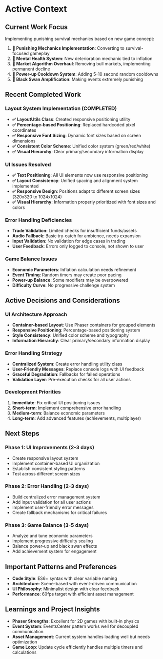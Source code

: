 # Active Context

## Current Work Focus
Implementing punishing survival mechanics based on new game concept:
1. **🔄 Punishing Mechanics Implementation**: Converting to survival-focused gameplay
2. **🔄 Mental Health System**: New deterioration mechanic tied to inflation
3. **🔄 Market Algorithm Overhaul**: Removing bull markets, implementing permanent decline
4. **🔄 Power-up Cooldown System**: Adding 5-10 second random cooldowns
5. **🔄 Black Swan Amplification**: Making events extremely punishing

## Recent Completed Work

### Layout System Implementation (COMPLETED)
- **✅ LayoutUtils Class**: Created responsive positioning utility
- **✅ Percentage-based Positioning**: Replaced hardcoded pixel coordinates
- **✅ Responsive Font Sizing**: Dynamic font sizes based on screen dimensions
- **✅ Consistent Color Scheme**: Unified color system (green/red/white)
- **✅ Visual Hierarchy**: Clear primary/secondary information display

### UI Issues Resolved
- **✅ Text Positioning**: All UI elements now use responsive positioning
- **✅ Layout Consistency**: Unified spacing and alignment system implemented
- **✅ Responsive Design**: Positions adapt to different screen sizes (320x320 to 1024x1024)
- **✅ Visual Hierarchy**: Information properly prioritized with font sizes and colors

### Error Handling Deficiencies
- **Trade Validation**: Limited checks for insufficient funds/assets
- **Audio Fallback**: Basic try-catch for ambience, needs expansion
- **Input Validation**: No validation for edge cases in trading
- **User Feedback**: Errors only logged to console, not shown to user

### Game Balance Issues
- **Economic Parameters**: Inflation calculation needs refinement
- **Event Timing**: Random timers may create poor pacing
- **Power-up Balance**: Some modifiers may be overpowered
- **Difficulty Curve**: No progressive challenge system

## Active Decisions and Considerations

### UI Architecture Approach
- **Container-based Layout**: Use Phaser containers for grouped elements
- **Responsive Positioning**: Percentage-based positioning system
- **Style Consistency**: Unified color scheme and typography
- **Information Hierarchy**: Clear primary/secondary information display

### Error Handling Strategy
- **Centralized System**: Create error handling utility class
- **User-Friendly Messages**: Replace console logs with UI feedback
- **Graceful Degradation**: Fallbacks for failed operations
- **Validation Layer**: Pre-execution checks for all user actions

### Development Priorities
1. **Immediate**: Fix critical UI positioning issues
2. **Short-term**: Implement comprehensive error handling
3. **Medium-term**: Balance economic parameters
4. **Long-term**: Add advanced features (achievements, multiplayer)

## Next Steps

### Phase 1: UI Improvements (2-3 days)
- Create responsive layout system
- Implement container-based UI organization
- Establish consistent styling patterns
- Test across different screen sizes

### Phase 2: Error Handling (2-3 days)
- Build centralized error management system
- Add input validation for all user actions
- Implement user-friendly error messages
- Create fallback mechanisms for critical failures

### Phase 3: Game Balance (3-5 days)
- Analyze and tune economic parameters
- Implement progressive difficulty scaling
- Balance power-up and black swan effects
- Add achievement system for engagement

## Important Patterns and Preferences
- **Code Style**: ES6+ syntax with clear variable naming
- **Architecture**: Scene-based with event-driven communication
- **UI Philosophy**: Minimalist design with clear feedback
- **Performance**: 60fps target with efficient asset management

## Learnings and Project Insights
- **Phaser Strengths**: Excellent for 2D games with built-in physics
- **Event System**: EventsCenter pattern works well for decoupled communication
- **Asset Management**: Current system handles loading well but needs optimization
- **Game Loop**: Update cycle efficiently handles multiple timers and calculations

